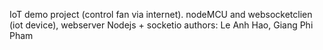 IoT demo project (control fan via internet). nodeMCU and websocketclien (iot device), webserver Nodejs + socketio
authors: Le Anh Hao, Giang Phi Pham